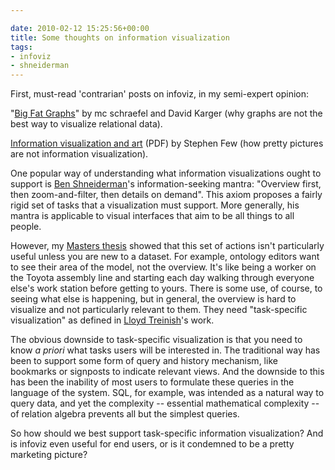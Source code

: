 ```yaml
---

date: 2010-02-12 15:25:56+00:00
title: Some thoughts on information visualization
tags:
- infoviz
- shneiderman
---
```


First, must-read 'contrarian' posts on infoviz, in my semi-expert opinion:

"[Big Fat Graphs](http://eprints.ecs.soton.ac.uk/12911/1/the_pathetic_fallacy_of_rdf-33.html)" by mc schraefel and David Karger (why graphs are not the best way to visualize relational data).

[Information visualization and art](http://www.perceptualedge.com/articles/visual_business_intelligence/information_visualization_and_art.pdf) (PDF) by Stephen Few (how pretty pictures are not information visualization).

One popular way of understanding what information visualizations ought to support is [Ben Shneiderman](http://www.cs.umd.edu/~ben/)'s information-seeking mantra: "Overview first, then zoom-and-filter, then details on demand". This axiom proposes a fairly rigid set of tasks that a visualization must support. More generally, his mantra is applicable to visual interfaces that aim to be all things to all people.

However, my [Masters thesis](http://neilernst.net/pubs-2/#theses) showed that this set of actions isn't particularly useful unless you are new to a dataset. For example, ontology editors want to see their area of the model, not the overview. It's like being a worker on the Toyota assembly line and starting each day walking through everyone else's work station before getting to yours. There is some use, of course, to seeing what else is happening, but in general, the overview is hard to visualize and not particularly relevant to them. They need "task-specific visualization" as defined in [Lloyd Treinish](http://www.computer.org/portal/web/csdl/doi/10.1109/38.788803)'s work.

The obvious downside to task-specific visualization is that you need to know _a priori_ what tasks users will be interested in. The traditional way has been to support some form of query and history mechanism, like bookmarks or signposts to indicate relevant views. And the downside to this has been the inability of most users to formulate these queries in the language of the system. SQL, for example, was intended as a natural way to query data, and yet the complexity -- essential mathematical complexity -- of relation algebra prevents all but the simplest queries.

So how should we best support task-specific information visualization? And is infoviz even useful for end users, or is it condemned to be a pretty marketing picture?
